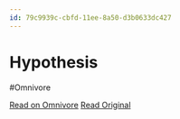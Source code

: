 ```yaml
---
id: 79c9939c-cbfd-11ee-8a50-d3b0633dc427
---
```


# Hypothesis
#Omnivore

[Read on Omnivore](https://omnivore.app/me/hypothesis-18dacbbc1e8)
[Read Original](https://hypothes.is/a/mDZqksv1Ee62r9dJuV7laA)

